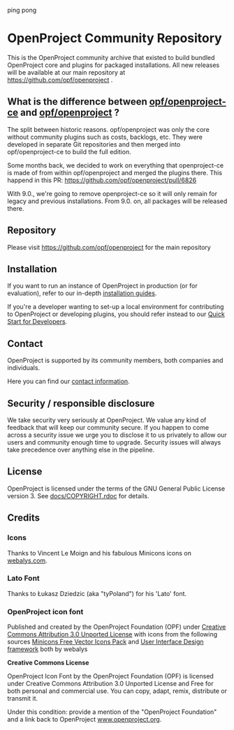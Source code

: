 ping pong

# OpenProject Community Repository

This is the OpenProject community archive that existed to build bundled OpenProject core and plugins for packaged installations. All new releases will be available at our main repository at https://github.com/opf/openproject .


## What is the difference between [opf/openproject-ce](https://github.com/opf/openproject-ce) and [opf/openproject](https://github.com/opf/openproject) ?

The split between historic reasons. opf/openproject was only the core without community plugins such as costs, backlogs, etc.
They were developed in separate Git repositories and then merged into opf/openproject-ce to build the full edition.

Some months back, we decided to work on everything that openproject-ce is made of from within opf/openproject and merged the plugins there. This happend in this  PR: https://github.com/opf/openproject/pull/6826

With 9.0., we're going to remove openproject-ce so it will only remain for legacy and previous installations. From 9.0. on, all packages will be released there.


## Repository

Please visit https://github.com/opf/openproject for the main repository

## Installation

If you want to run an instance of OpenProject in production (or for evaluation), refer to our
in-depth [installation guides](https://www.openproject.org/download-and-installation/).

If you're a developer wanting to set-up a local environment for contributing to OpenProject or
developing plugins, you should refer instead to our [Quick Start for Developers](https://www.openproject.org/development/setting-up-development-environment/).

## Contact

OpenProject is supported by its community members, both companies and individuals.

Here you can find our [contact information](https://www.openproject.org/contact-us).


## Security / responsible disclosure

We take security very seriously at OpenProject. We value any kind of feedback that
will keep our community secure. If you happen to come across a security issue we urge
you to disclose it to us privately to allow our users and community enough time to
upgrade. Security issues will always take precedence over anything else in the pipeline.

## License

OpenProject is licensed under the terms of the GNU General Public License version 3.
See [docs/COPYRIGHT.rdoc](docs/COPYRIGHT.rdoc) for details.

## Credits

### Icons

Thanks to Vincent Le Moign and his fabulous Minicons icons on [webalys.com](http://www.webalys.com/minicons/icons-free-pack.php).

### Lato Font

Thanks to Łukasz Dziedzic (aka "tyPoland") for his 'Lato' font.

### OpenProject icon font
Published and created by the OpenProject Foundation (OPF) under [Creative Commons Attribution 3.0 Unported License](http://creativecommons.org/licenses/by/3.0/)
with icons from the following sources
[Minicons Free Vector Icons Pack](http://www.webalys.com/minicons) and
[User Interface Design framework](http://www.webalys.com/design-interface-application-framework.php) both by webalys

**Creative Commons License**

OpenProject Icon Font by the OpenProject Foundation (OPF) is licensed under Creative Commons Attribution 3.0 Unported License
and Free for both personal and commercial use. You can copy, adapt, remix, distribute or transmit it.

Under this condition: provide a mention of the "OpenProject Foundation" and a link back to OpenProject www.openproject.org.
